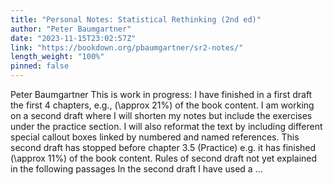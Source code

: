 ```yaml
---
title: "Personal Notes: Statistical Rethinking (2nd ed)"
author: "Peter Baumgartner"
date: "2023-11-15T23:02:57Z"
link: "https://bookdown.org/pbaumgartner/sr2-notes/"
length_weight: "100%"
pinned: false
---
```


Peter Baumgartner This is work in progress: I have finished in a first draft the first 4 chapters, e.g., \(\approx 21\%\) of the book content. I am working on a second draft where I will shorten my notes but include the exercises under the practice section. I will also reformat the text by including different special callout boxes linked by numbered and named references. This second draft has stopped before chapter 3.5 (Practice) e.g. it has finished \(\approx 11\%\) of the book content. Rules of second draft not yet explained in the following passages In the second draft I have used a ...

